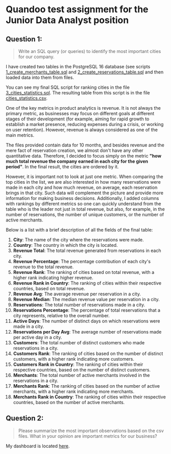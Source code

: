 # Quandoo test assignment for the Junior Data Analyst position

## Question 1:
> Write an SQL query (or queries) to identify the most important cities for our company.

I have created two tables in the PostgreSQL 16 database (see scripts [1_create_merchants_table.sql](https://github.com/akseshina/quandoo_test_assignment/blob/main/1_create_merchants_table.sql) and [2_create_reservations_table.sql](https://github.com/akseshina/quandoo_test_assignment/blob/main/2_create_reservations_table.sql) and then loaded data into them from files.

You can see my final SQL script for ranking cities in the file [3_cities_statistics.sql](https://github.com/akseshina/quandoo_test_assignment/blob/main/3_cities_statistics.sql). The resulting table from this script is in the file [cities_statistics.csv](https://github.com/akseshina/quandoo_test_assignment/blob/main/cities_statistics.csv).

One of the key metrics in product analytics is revenue. It is not always the primary metric, as businesses may focus on different goals at different stages of their development (for example, aiming for rapid growth to establish a market presence, reducing expenses during a crisis, or working on user retention). However, revenue is always considered as one of the main metrics.

The files provided contain data for 10 months, and besides revenue and the mere fact of reservation creation, we almost don't have any other quantitative data. Therefore, I decided to focus simply on the metric **"how much total revenue the company earned in each city for the given period"**. In the final result, the cities are ordered by it.

However, it is important not to look at just one metric. When comparing the top cities in the list, we are also interested in how many reservations were made in each city and how much revenue, on average, each reservation brings in that city. Such data will complement the picture and provide more information for making business decisions. Additionally, I added columns with rankings by different metrics so one can quickly understand from the table who is the leader not just in total revenue, but also, for example, in the number of reservations, the number of unique customers, or the number of active merchants.

Below is a list with a brief description of all the fields of the final table:
1. **City**: The name of the city where the reservations were made.
1. **Country**: The country in which the city is located.
1. **Revenue Total**: The total revenue generated from reservations in each city.
1. **Revenue Percentage**: The percentage contribution of each city's revenue to the total revenue.
1. **Revenue Rank**: The ranking of cities based on total revenue, with a higher rank indicating higher revenue.
1. **Revenue Rank in Country**: The ranking of cities within their respective countries, based on total revenue.
1. **Revenue Avg**: The average revenue per reservation in a city.
1. **Revenue Median**: The median revenue value per reservation in a city.
1. **Reservations**: The total number of reservations made in a city.
1. **Reservations Percentage**: The percentage of total reservations that a city represents, relative to the overall number.
1. **Active Days**: The number of distinct days on which reservations were made in a city.
1. **Reservations per Day Avg**: The average number of reservations made per active day in a city.
1. **Customers**: The total number of distinct customers who made reservations in a city.
1. **Customers Rank**: The ranking of cities based on the number of distinct customers, with a higher rank indicating more customers.
1. **Customers Rank in Country**: The ranking of cities within their respective countries, based on the number of distinct customers.
1. **Merchants**: The total number of active merchants involved in the reservations in a city.
1. **Merchants Rank**: The ranking of cities based on the number of active merchants, with a higher rank indicating more merchants.
1. **Merchants Rank in Country**: The ranking of cities within their respective countries, based on the number of active merchants.

## Question 2:
> Please summarize the most important observations based on the csv files.
> What in your opinion are important metrics for our business?

My dashboard is located [here](https://public.tableau.com/app/profile/margarita.akseshina/viz/Quandootestassignment/Dashboard).
